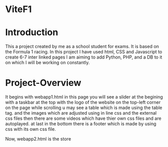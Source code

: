 #  ViteF1

# Introduction 

This a project created by me as a school student for exams. It is based on the Formula 1 racing.
In this project I have used html, CSS and  Javascript to create 6-7 inter linked pages 
I am aiming to add Python, PHP, and a DB to it on which I will be working on constantly.

# Project-Overview

It begins with webapp1.html in this page you will see a slider at the begining with a taskbar at the top with the logo
of the website on the top-left corner on the page while scrolling u may see a table which is made using the table tag.
and the images which are adjusted using in line css and the external css files then there are some videos which have thier 
own css files and are autoplayed. at last in the bottom there is a footer which is made by using css with its own css file.

Now, webapp2.html is the store 